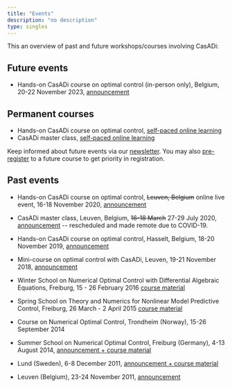 ```yaml
---
title: "Events"
description: "no description"
type: singles
---
```


This an overview of past and future workshops/courses involving CasADi:

## Future events
 * Hands-on CasADi course on optimal control (in-person only), Belgium, 20-22 November 2023, [announcement](http://ocp2023.casadi.org)

## Permanent courses
 * Hands-on CasADi course on optimal control, [self-paced online learning](https://yacoda-training.teachable.com/p/ocp)
 * CasADi master class, [self-paced online learning](https://yacoda-training.teachable.com/p/master)

Keep informed about future events via our <a href="https://forms.gle/9v1HKPYZDHcBYMXNA">newsletter</a>.  You may also [pre-register](https://forms.gle/Pb7dwrwP6uanXeyr5) to a future course to get priority in registration.

## Past events
 * Hands-on CasADi course on optimal control, ~~Leuven, Belgium~~ online live event, 16-18 November 2020, [announcement](http://ocp2020.casadi.org)
 * CasADi master class, Leuven, Belgium, ~~16-18 March~~ 27-29 July 2020, [announcement](http://master2020.casadi.org) -- rescheduled and made remote due to COVID-19.

 * Hands-on CasADi course on optimal control, Hasselt, Belgium, 18-20 November 2019, [announcement](http://hasselt2019.casadi.org)

 * Mini-course on optimal control with CasADi, Leuven, 19-21 November 2018, [announcement](http://leuven2018.casadi.org)
 * Winter School on Numerical Optimal Control with Differential Algebraic Equations, Freiburg, 15 - 26 February 2016 [course material](http://www.syscop.de/teaching/ws2015/nocdae)
 * Spring School on Theory and Numerics for Nonlinear Model Predictive Control, Freiburg, 26 March - 2 April 2015 [course material](https://www.syscop.de/event/tempo-spring-school/)
 * Course on Numerical Optimal Control, Trondheim (Norway), 15-26 September 2014
 * Summer School on Numerical Optimal Control, Freiburg (Germany), 4-13 August 2014, [announcement + course material](http://imtek.de/professuren/systemtheorie/events/summerschool)
 * Lund (Sweden), 6-8 December 2011, [announcement + course material](http://www.control.lth.se/Education/DoctorateProgram/optimization-with-casadi.html)
 * Leuven (Belgium), 23-24 November 2011, [announcement](http://www.kuleuven.be/optec/casadi-course)
